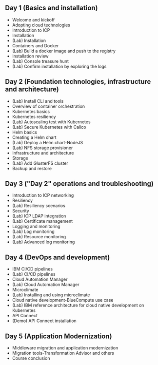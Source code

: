 ## Day 1 (Basics and installation) ##

- Welcome and kickoff
- Adopting cloud technologies 
- Introduction to ICP
- Installation
- (Lab) Installation
- Containers and Docker
- (Lab) Build a docker image and push to the registry
- Installation review
- (Lab) Console treasure hunt
- (Lab) Confirm installation by exploring the logs
## Day 2 (Foundation technologies, infrastructure and architecture) ##
- (Lab) Install CLI and tools
- Overview of container orchestration
- Kubernetes basics
- Kubernetes resiliency
- (Lab) Autoscaling test with Kubernetes
- (Lab) Secure Kubernetes with Calico
- Helm basics
- Creating a Helm chart
- (Lab) Deploy a Helm chart-NodeJS
- (Lab) NFS storage provisioner
- Infrastructure and architecture
- Storage
- (Lab) Add GlusterFS cluster
- Backup and restore
## Day 3 ("Day 2" operations and troubleshooting) ##
- Introduction to ICP networking
- Resiliency
- (Lab) Resiliency scenarios
- Security
- (Lab) ICP LDAP integration
- (Lab) Certificate management
- Logging and monitoring
- (Lab) Log monitoring
- (Lab) Resource monitoring
- (Lab) Advanced log monitoring
## Day 4 (DevOps and development) ##
- IBM CI/CD pipelines
- (Lab) CI/CD pipelines
- Cloud Automation Manager
- (Lab) Cloud Automation Manager
- Microclimate
- (Lab) Installing and using microclimate
- Cloud native development-BlueCompute use case
- (Lab) IBM reference architecture for cloud native development on Kubernetes
- API Connect
- (Demo) API Connect installation
## Day 5 (Application Modernization)
- Middleware migration and application modernization
- Migration tools-Transformation Advisor and others
- Course conclusion

 
